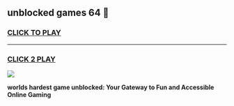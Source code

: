 
## unblocked games 64 👋
<h3>
<a href="https://premium.freeplayer.one?title=unblocked_games_64&ref=13F">CLICK TO PLAY</a></h3>
<hr>

<h3>
<a href="https://premium.freeplayer.one?title=unblocked_games_64&ref=13F">CLICK 2 PLAY</a>
  
</h3>

<a href="https://premium.freeplayer.one?title=unblocked_games_64&ref=12F/"><img src="https://clearcache.store/games.png"></a>


**worlds hardest game unblocked: Your Gateway to Fun and Accessible Online Gaming**
